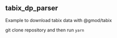 ## tabix_dp_parser

Example to download tabix data with @gmod/tabix

git clone repository and then run `yarn`
